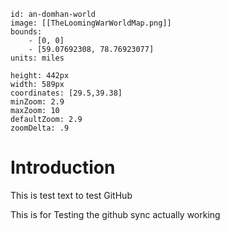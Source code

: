 
```leaflet
id: an-domhan-world
image: [[TheLoomingWarWorldMap.png]]
bounds:
    - [0, 0]
    - [59.07692308, 78.76923077]
units: miles

height: 442px
width: 589px
coordinates: [29.5,39.38]
minZoom: 2.9
maxZoom: 10
defaultZoom: 2.9
zoomDelta: .9
```

# Introduction

This is test text to test GitHub

This is for Testing the github sync actually working